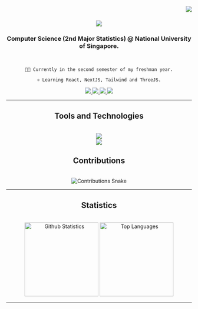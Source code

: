 <img align="right" src="https://visitor-badge.laobi.icu/badge?page_id=yhanyi.yhanyi" />

<h1 align="center">
    <img src="https://readme-typing-svg.herokuapp.com/?font=Righteous&size=35&center=true&vCenter=true&width=500&height=70&duration=4000&lines=Hello!+👋;+I'm+Yeoh+Han+Yi!;" />
</h1>

<h3 align="center">Computer Science (2nd Major Statistics) @ National University of Singapore.</h3>

<br/>

<div align="center">

    👨‍💻 Currently in the second semester of my freshman year.

    ⚛️ Learning React, NextJS, Tailwind and ThreeJS.

</div>

<div align="center">
    <a href="mailto:yeohhanyi0916@gmail.com">
        <img src="https://img.shields.io/badge/Gmail-FF5722?style=for-the-badge&logo=gmail&logoColor=black" />
    </a>
    <a href="https://www.linkedin.com/in/yeoh-han-yi/" target="_blank">
        <img src="https://img.shields.io/badge/LinkedIn-0077B5?style=for-the-badge&logo=linkedin&logoColor=white" target="_blank" />
    </a>
    <a href="https://github.com/yhanyi" target="_blank">
        <img src="https://img.shields.io/badge/Github-333333?style=for-the-badge&logo=github&logoColor=white" target="_blank" />
    </a>
    <a href="https://github.com/yhanyi" target="_blank">
        <img src="https://img.shields.io/badge/Website-00FFFF?style=for-the-badge&logo=react&logoColor=black" target="_blank" />
    </a>
</div>

<hr/>

<h2 align="center">Tools and Technologies</h2>
<br/>
<div align="center">
    <a href="https://skillicons.dev">
        <img src="https://skillicons.dev/icons?i=python,java,javascript,typescript,react,nextjs,threejs,c,cpp"><br>
        <img src="https://skillicons.dev/icons?i=html,css,tailwind,r,pytorch,tensorflow,vscode,vim,latex">
    </a>
</div>

<div align="center">
    <h2>Contributions</h2>
    <br>
    <img alt="Contributions Snake" src="https://raw.githubusercontent.com/yhanyi/yhanyi/output/github-contribution-grid-snake.svg" />
</div>

<hr/>

<h2 align="center">Statistics</h2>
<br/>
<div align="center">
    <img height=200 src="https://github-readme-stats.vercel.app/api?username=yhanyi&include_all_commits=true&count_private=true&show_icons=true&theme=tokyonight&border_radius=10" alt="Github Statistics" />
    <img height=200 src="https://github-readme-stats.vercel.app/api/top-langs/?username=yhanyi&layout=compact&langs_count=8&theme=tokyonight&border_radius=10&size_weight=0.5&count_weight=0.5&exclude_repo=github-readme-stats" alt="Top Languages" />
</div>

<hr/>
